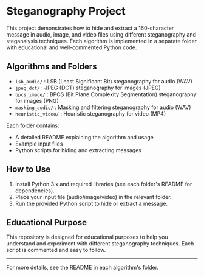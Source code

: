 # Steganography Project

This project demonstrates how to hide and extract a 160-character message in audio, image, and video files using different steganography and steganalysis techniques. Each algorithm is implemented in a separate folder with educational and well-commented Python code.

## Algorithms and Folders

- `lsb_audio/` : LSB (Least Significant Bit) steganography for audio (WAV)
- `jpeg_dct/` : JPEG (DCT) steganography for images (JPEG)
- `bpcs_image/` : BPCS (Bit Plane Complexity Segmentation) steganography for images (PNG)
- `masking_audio/` : Masking and filtering steganography for audio (WAV)
- `heuristic_video/` : Heuristic steganography for video (MP4)

Each folder contains:
- A detailed README explaining the algorithm and usage
- Example input files
- Python scripts for hiding and extracting messages

## How to Use
1. Install Python 3.x and required libraries (see each folder's README for dependencies).
2. Place your input file (audio/image/video) in the relevant folder.
3. Run the provided Python script to hide or extract a message.

## Educational Purpose
This repository is designed for educational purposes to help you understand and experiment with different steganography techniques. Each script is commented and easy to follow.

---

For more details, see the README in each algorithm's folder. 